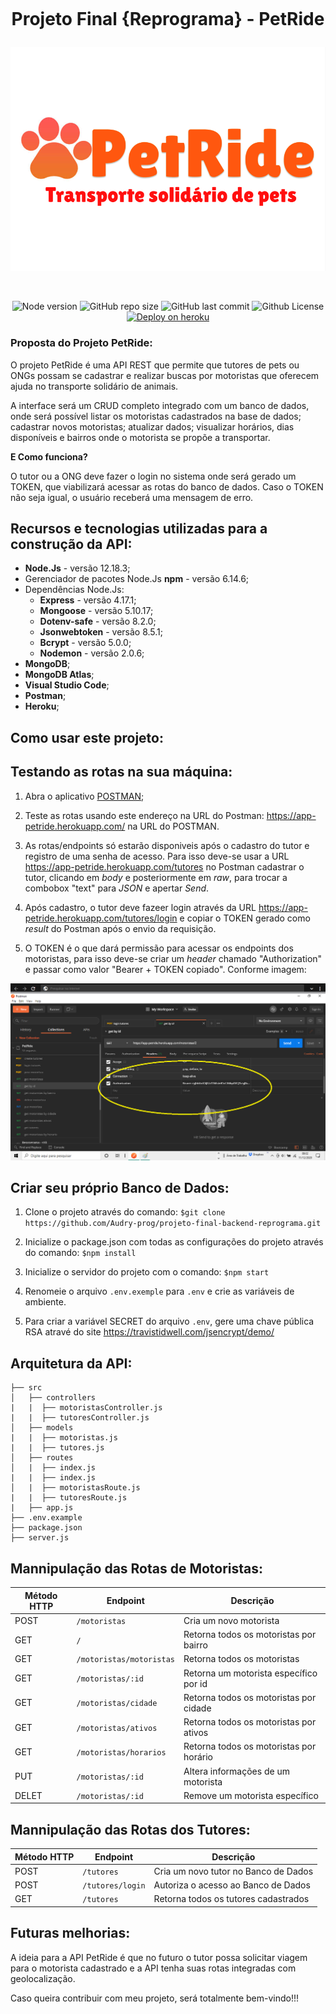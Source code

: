 <h1 align="center">
    <br>
    <p align="center">Projeto Final {Reprograma} - PetRide<p>
</h1>

![Logo PetRide](./images/petride_logo.png)

<br/>

<p align="center">
  <a> 
    <img alt="Node version" src="https://img.shields.io/badge/node-%3E%3D%206.0.0-brightgreen">
    <img alt="GitHub repo size" src="https://img.shields.io/github/repo-size/Audry-prog/projeto-final-backend-reprograma">
    <img alt="GitHub last commit" src="https://img.shields.io/github/last-commit/Audry-prog/projeto-final-backend-reprograma">
    <img alt="Github License" src="https://img.shields.io/github/license/Audry-prog/projeto-final-backend-reprograma?logo=MIT">
    <a href="http://api-projeto-final.herokuapp.com/"><img src="https://img.shields.io/badge/deploy-heroku.com-blueviolet" alt="Deploy on heroku"></a>
  </a>
</p>

### Proposta do Projeto PetRide:

O projeto PetRide é uma API REST que permite que tutores de pets ou ONGs possam se cadastrar e realizar buscas por motoristas que oferecem ajuda no transporte solidário de animais. 

A interface será um CRUD completo integrado com um banco de dados, onde será possível listar os motoristas cadastrados na base de dados; cadastrar novos motoristas; atualizar dados; visualizar horários, dias disponíveis e bairros onde o motorista se propõe a transportar.

**E Como funciona?**

O tutor ou a ONG deve fazer o login no sistema onde será gerado um TOKEN, que viabilizará acessar as rotas do banco de dados. Caso o TOKEN não seja igual, o usuário receberá uma mensagem de erro.
## Recursos e tecnologias utilizadas para a construção da API:

* **Node.Js** - versão 12.18.3;
* Gerenciador de pacotes Node.Js **npm** - versão 6.14.6;
* Dependências Node.Js:
   - **Express** - versão 4.17.1;
   - **Mongoose** - versão 5.10.17;
   - **Dotenv-safe** - versão 8.2.0;
   - **Jsonwebtoken** - versão 8.5.1;
   - **Bcrypt** - versão 5.0.0;
   - **Nodemon** - versão 2.0.6;
* **MongoDB**;
* **MongoDB Atlas**;
* **Visual Studio Code**;
* **Postman**;
* **Heroku**;

## Como usar este projeto:

## Testando as rotas na sua máquina:

1. Abra o aplicativo [POSTMAN](https://chrome.google.com/webstore/detail/postman/fhbjgbiflinjbdggehcddcbncdddomop/related?hl=pt-BR);

2. Teste as rotas usando este endereço na URL do Postman: https://app-petride.herokuapp.com/ na URL do POSTMAN.

3. As rotas/endpoints só estarão disponiveis após o cadastro do tutor e registro de uma senha de acesso. Para isso deve-se usar a URL https://app-petride.herokuapp.com/tutores no Postman cadastrar o tutor, clicando em *body* e posteriormente em *raw*, para trocar a combobox "text" para *JSON* e apertar *Send*.

4. Após cadastro, o tutor deve fazeer login através da URL https://app-petride.herokuapp.com/tutores/login e copiar o TOKEN gerado como *result* do Postman após o envio da requisição.

4. O TOKEN é o que dará permissão para acessar os endpoints dos motoristas, para isso deve-se criar um *header* chamado "Authorization" e passar como valor "Bearer + TOKEN copiado". Conforme imagem:

![Print Tela Postman](./images/bearer.png)
## Criar seu próprio Banco de Dados:

1. Clone o projeto através do comando:
`$git clone https://github.com/Audry-prog/projeto-final-backend-reprograma.git`

2. Inicialize o package.json com todas as configurações do projeto através do comando:
`$npm install`

3. Inicialize o servidor do projeto com o comando:
`$npm start`

4. Renomeie o arquivo `.env.exemple` para `.env` e crie as variáveis de ambiente.

5. Para criar a variável SECRET do arquivo `.env`, gere uma chave pública RSA atravé do site https://travistidwell.com/jsencrypt/demo/

## Arquitetura da API:

```
├── src
│   ├── controllers
|   |  ├── motoristasController.js
|   |  ├── tutoresController.js
│   ├── models
|   |  ├── motoristas.js
|   |  ├── tutores.js
│   ├── routes 
│   |  ├── index.js
|   |  ├── index.js
│   |  ├── motoristasRoute.js
|   |  ├── tutoresRoute.js
|   ├── app.js
├── .env.example
├── package.json
├── server.js
```
## Mannipulação das Rotas de Motoristas:

| Método HTTP | Endpoint                     | Descrição                               |
| ----------- | ---------------------------- | --------------------------------------- |
| POST        | `/motoristas`                | Cria um novo motorista                  |
| GET         | `/`                          | Retorna todos os motoristas por bairro  |
| GET         | `/motoristas/motoristas`     | Retorna todos os motoristas             |
| GET         | `/motoristas/:id`            | Retorna um motorista específico por id  |
| GET         | `/motoristas/cidade`         | Retorna todos os motoristas por cidade  |
| GET         | `/motoristas/ativos`         | Retorna todos os motoristas por ativos  |
| GET         | `/motoristas/horarios`       | Retorna todos os motoristas por horário |
| PUT         | `/motoristas/:id`            | Altera informações de um motorista      |
| DELET       | `/motoristas/:id`            | Remove um motorista específico          |

## Mannipulação das Rotas dos Tutores:

| Método HTTP | Endpoint                     | Descrição                               |
| ----------- | ---------------------------- | --------------------------------------- |
| POST        | `/tutores`                   | Cria um novo tutor no Banco de Dados    |
| POST        | `/tutores/login`             | Autoriza o acesso ao Banco de Dados     |
| GET         | `/tutores`                   | Retorna todos os tutores cadastrados    |

## Futuras melhorias:

A ideia para a API PetRide é que no futuro o tutor possa solicitar viagem para o motorista cadastrado e a API tenha suas rotas integradas com geolocalização. 

Caso queira contribuir com meu projeto, será totalmente bem-vindo!!!